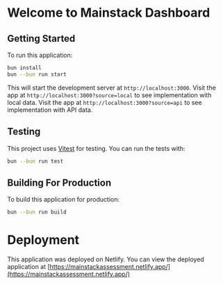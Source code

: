 # Welcome to Mainstack Dashboard

## Getting Started

To run this application:

```bash
bun install
bun --bun run start
```

This will start the development server at `http://localhost:3000`.
Visit the app at `http://localhost:3000?source=local` to see implementation with local data.
Visit the app at `http://localhost:3000?source=api` to see implementation with API data.

## Testing

This project uses [Vitest](https://vitest.dev/) for testing. You can run the tests with:

```bash
bun --bun run test
```

## Building For Production

To build this application for production:

```bash
bun --bun run build
```

# Deployment

This application was deployed on Netlify. You can view the deployed application at [https://mainstackassessment.netlify.app/](https://mainstackassessment.netlify.app/)

